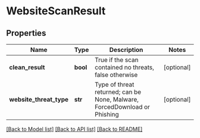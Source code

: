 # WebsiteScanResult

## Properties
Name | Type | Description | Notes
------------ | ------------- | ------------- | -------------
**clean_result** | **bool** | True if the scan contained no threats, false otherwise | [optional] 
**website_threat_type** | **str** | Type of threat returned; can be None, Malware, ForcedDownload or Phishing | [optional] 

[[Back to Model list]](../README.md#documentation-for-models) [[Back to API list]](../README.md#documentation-for-api-endpoints) [[Back to README]](../README.md)


